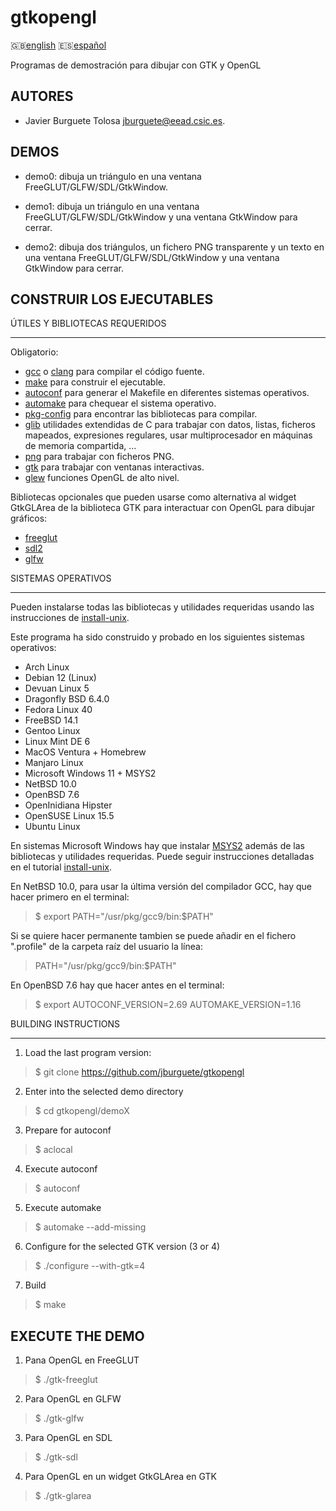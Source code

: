 gtkopengl
=========

:uk:[english](README.md) :es:[español](README.es.md)

Programas de demostración para dibujar con GTK y OpenGL

AUTORES
-------

* Javier Burguete Tolosa
  [jburguete@eead.csic.es](mailto:jburguete@eead.csic.es).

DEMOS
-----

* demo0: dibuja un triángulo en una ventana FreeGLUT/GLFW/SDL/GtkWindow.

* demo1: dibuja un triángulo en una ventana FreeGLUT/GLFW/SDL/GtkWindow y una
  ventana GtkWindow para cerrar.

* demo2: dibuja dos triángulos, un fichero PNG transparente y un texto en una
  ventana FreeGLUT/GLFW/SDL/GtkWindow y una ventana GtkWindow para cerrar.

CONSTRUIR LOS EJECUTABLES
-------------------------

ÚTILES Y BIBLIOTECAS REQUERIDOS
_______________________________

Obligatorio:
* [gcc](https://gcc.gnu.org) o [clang](http://clang.llvm.org) para compilar el
  código fuente.
* [make](http://www.gnu.org/software/make) para construir el ejecutable.
* [autoconf](http://www.gnu.org/software/autoconf) para generar el Makefile en
  diferentes sistemas operativos.
* [automake](http://www.gnu.org/software/automake) para chequear el sistema
  operativo.
* [pkg-config](http://www.freedesktop.org/wiki/Software/pkg-config) para
  encontrar las bibliotecas para compilar.
* [glib](https://developer.gnome.org/glib) utilidades extendidas de C para
  trabajar con datos, listas, ficheros mapeados, expresiones regulares, usar
  multiprocesador en máquinas de memoria compartida, ...
* [png](http://libpng.sourceforge.net) para trabajar con ficheros PNG.
* [gtk](http://www.gtk.org) para trabajar con ventanas interactivas.
* [glew](http://glew.sourceforge.net) funciones OpenGL de alto nivel.

Bibliotecas opcionales que pueden usarse como alternativa al widget GtkGLArea de
la biblioteca GTK para interactuar con OpenGL para dibujar gráficos:
* [freeglut](http://freeglut.sourceforge.net)
* [sdl2](https://www.libsdl.org)
* [glfw](http://www.glfw.org)

SISTEMAS OPERATIVOS
___________________

Pueden instalarse todas las bibliotecas y utilidades requeridas usando las
instrucciones de [install-unix](https://github.com/jburguete/install-unix).

Este programa ha sido construido y probado en los siguientes sistemas
operativos:
* Arch Linux
* Debian 12 (Linux)
* Devuan Linux 5
* Dragonfly BSD 6.4.0
* Fedora Linux 40
* FreeBSD 14.1
* Gentoo Linux
* Linux Mint DE 6
* MacOS Ventura + Homebrew
* Manjaro Linux
* Microsoft Windows 11 + MSYS2
* NetBSD 10.0
* OpenBSD 7.6
* OpenInidiana Hipster
* OpenSUSE Linux 15.5
* Ubuntu Linux 

En sistemas Microsoft Windows hay que instalar
[MSYS2](http://sourceforge.net/projects/msys2) además de las bibliotecas y
utilidades requeridas. Puede seguir instrucciones detalladas en el tutorial
[install-unix](https://github.com/jburguete/install-unix/blob/master/tutorial.pdf).

En NetBSD 10.0, para usar la última versión del compilador GCC, hay que hacer
primero en el terminal:
> $ export PATH="/usr/pkg/gcc9/bin:$PATH"

Si se quiere hacer permanente tambien se puede añadir en el fichero ".profile"
de la carpeta raíz del usuario la línea:
> PATH="/usr/pkg/gcc9/bin:$PATH"

En OpenBSD 7.6 hay que hacer antes en el terminal:
> $ export AUTOCONF\_VERSION=2.69 AUTOMAKE\_VERSION=1.16

BUILDING INSTRUCTIONS
_____________________

1. Load the last program version:
> $ git clone https://github.com/jburguete/gtkopengl

2. Enter into the selected demo directory
> $ cd gtkopengl/demoX

3. Prepare for autoconf
> $ aclocal

4. Execute autoconf
> $ autoconf

5. Execute automake
> $ automake --add-missing

6. Configure for the selected GTK version (3 or 4)
> $ ./configure --with-gtk=4

7. Build
> $ make

EXECUTE THE DEMO
----------------

1. Pana OpenGL en FreeGLUT
> $ ./gtk-freeglut

2. Para OpenGL en GLFW
> $ ./gtk-glfw

3. Para OpenGL en SDL
> $ ./gtk-sdl

4. Para OpenGL en un widget GtkGLArea en GTK
> $ ./gtk-glarea
